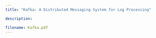 ```yaml
---
title: "Kafka: A Distributed Messaging System for Log Processing"

description:

filename: Kafka.pdf
---
```


